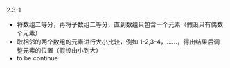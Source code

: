 2.3-1
- 将数组二等分，再将子数组二等分，直到数组只包含一个元素（假设只有偶数个元素）
- 取相邻的两个数组的元素进行大小比较，例如 1-2,3-4，......，得出结果后调整元素的位置（假设由小到大）
- to be continue
